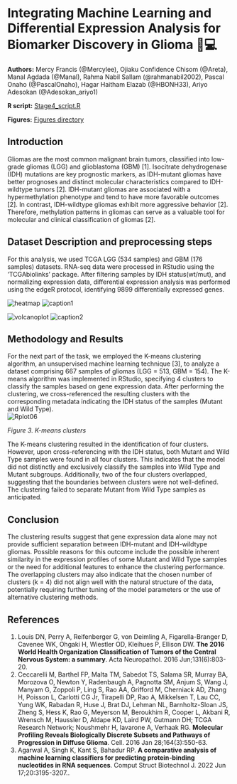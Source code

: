 # Integrating Machine Learning and Differential Expression Analysis for Biomarker Discovery in Glioma 🧬💻

 **Authors:**  Mercy Francis (@Mercylee),  Ojiaku Confidence Chisom (@Areta), Manal Agdada (@Manal), Rahma Nabil Sallam (@rahmanabil2002), Pascal Onaho (@PascalOnaho), Hagar Haitham Elazab (@HBONH33), Ariyo Adesokan (@Adesokan_ariyo1)

**R script:**  [Stage4_script.R](https://github.com/MercyOFrancis/hackbio-cancer-internship/blob/0d4d132f6167f1a0306140432d7e4aee791d20c8/Stage%204/Code/stage4_script.R)

**Figures:** [Figures directory](https://github.com/MercyOFrancis/hackbio-cancer-internship/tree/0d4d132f6167f1a0306140432d7e4aee791d20c8/Stage%204/Figures)

## Introduction 
Gliomas are the most common malignant brain tumors, classified into low-grade gliomas (LGG) and glioblastoma (GBM) [1]. Isocitrate dehydrogenase (IDH) mutations are key prognostic markers, as IDH-mutant gliomas have better prognoses and distinct molecular characteristics compared to IDH-wildtype tumors [2]. IDH-mutant gliomas are associated with a hypermethylation phenotype and tend to have more favorable outcomes [2]. In contrast, IDH-wildtype gliomas exhibit more aggressive behavior [2]. Therefore, methylation patterns in gliomas can serve as a valuable tool for molecular and clinical classification of gliomas [2].

## Dataset Description and preprocessing steps
For this analysis, we used TCGA LGG (534 samples) and GBM (176 samples) datasets. RNA-seq data were processed in RStudio using the ‘TCGAbiolinks’ package. After filtering samples by IDH status(wt/mut), and normalizing expression data, differential expression analysis was performed using the edgeR protocol, identifying 9899 differentially expressed genes.

![heatmap](https://github.com/user-attachments/assets/a51c0122-917a-44dd-945e-eb8dabf76f47)
![caption1](https://github.com/user-attachments/assets/2d5293b1-2bf2-47de-afc1-cd80f48f2c7d)

![volcanoplot](https://github.com/user-attachments/assets/9a4e6128-cbdf-460e-b080-e0e4bc8840fe)
![caption2](https://github.com/user-attachments/assets/dc06f511-48ce-4a57-83e1-dfbeccab70ed)

## Methodology and Results
For the next part of the task, we employed the K-means clustering algorithm, an unsupervised machine learning technique [3], to analyze a dataset comprising 667 samples of gliomas (LGG = 513, GBM = 154). The K-means algorithm was implemented in RStudio, specifying 4 clusters to classify the samples based on gene expression data. After performing the clustering, we cross-referenced the resulting clusters with the corresponding metadata indicating the IDH status of the samples (Mutant and Wild Type).  
 ![Rplot06](https://github.com/user-attachments/assets/e20d88e1-e300-422f-b884-5a308dfd37e2)

*_Figure 3. K-means clusters_*    
  
  The K-means clustering resulted in the identification of four clusters. However, upon cross-referencing with the IDH status, both Mutant and Wild Type samples were found in all four clusters. This indicates that the model did not distinctly and exclusively classify the samples into Wild Type and Mutant subgroups. Additionally, two of the four clusters overlapped, suggesting that the boundaries between clusters were not well-defined. The clustering failed to separate Mutant from Wild Type samples as anticipated.
## Conclusion
  The clustering results suggest that gene expression data alone may not provide sufficient separation between IDH-mutant and IDH-wildtype gliomas. Possible reasons for this outcome include the possible inherent similarity in the expression profiles of some Mutant and Wild Type samples or the need for additional features to enhance the clustering performance. The overlapping clusters may also indicate that the chosen number of clusters (k = 4) did not align well with the natural structure of the data, potentially requiring further tuning of the model parameters or the use of alternative clustering methods.



## References
1. Louis DN, Perry A, Reifenberger G, von Deimling A, Figarella-Branger D, Cavenee WK, Ohgaki H, Wiestler OD, Kleihues P, Ellison DW. **The 2016 World Health Organization Classification of Tumors of the Central Nervous System: a summary**. Acta Neuropathol. 2016 Jun;131(6):803-20. 
2. Ceccarelli M, Barthel FP, Malta TM, Sabedot TS, Salama SR, Murray BA, Morozova O, Newton Y, Radenbaugh A, Pagnotta SM, Anjum S, Wang J, Manyam G, Zoppoli P, Ling S, Rao AA, Grifford M, Cherniack AD, Zhang H, Poisson L, Carlotti CG Jr, Tirapelli DP, Rao A, Mikkelsen T, Lau CC, Yung WK, Rabadan R, Huse J, Brat DJ, Lehman NL, Barnholtz-Sloan JS, Zheng S, Hess K, Rao G, Meyerson M, Beroukhim R, Cooper L, Akbani R, Wrensch M, Haussler D, Aldape KD, Laird PW, Gutmann DH; TCGA Research Network; Noushmehr H, Iavarone A, Verhaak RG. **Molecular Profiling Reveals Biologically Discrete Subsets and Pathways of Progression in Diffuse Glioma**. Cell. 2016 Jan 28;164(3):550-63.
3. Agarwal A, Singh K, Kant S, Bahadur RP. **A comparative analysis of machine learning classifiers for predicting protein-binding nucleotides in RNA sequences**. Comput Struct Biotechnol J. 2022 Jun 17;20:3195-3207..
